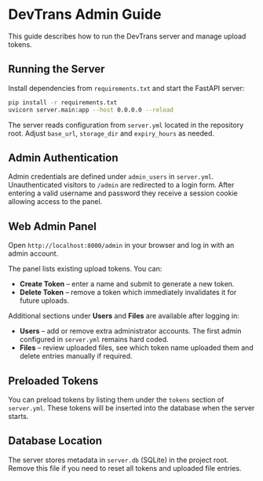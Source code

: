 # DevTrans Admin Guide

This guide describes how to run the DevTrans server and manage upload tokens.

## Running the Server

Install dependencies from `requirements.txt` and start the FastAPI server:

```bash
pip install -r requirements.txt
uvicorn server.main:app --host 0.0.0.0 --reload
```

The server reads configuration from `server.yml` located in the repository root.
Adjust `base_url`, `storage_dir` and `expiry_hours` as needed.

## Admin Authentication

Admin credentials are defined under `admin_users` in `server.yml`. Unauthenticated visitors to `/admin` are redirected to a login form. After entering a valid username and password they receive a session cookie allowing access to the panel.

## Web Admin Panel

Open `http://localhost:8000/admin` in your browser and log in with an admin account.

The panel lists existing upload tokens. You can:

- **Create Token** – enter a name and submit to generate a new token.
- **Delete Token** – remove a token which immediately invalidates it for future uploads.

Additional sections under **Users** and **Files** are available after logging in:

- **Users** – add or remove extra administrator accounts. The first admin configured in `server.yml` remains hard coded.
 - **Files** – review uploaded files, see which token name uploaded them and delete entries manually if required.

## Preloaded Tokens

You can preload tokens by listing them under the `tokens` section of `server.yml`.
These tokens will be inserted into the database when the server starts.

## Database Location

The server stores metadata in `server.db` (SQLite) in the project root. Remove this file if you need to reset all tokens and uploaded file entries.

